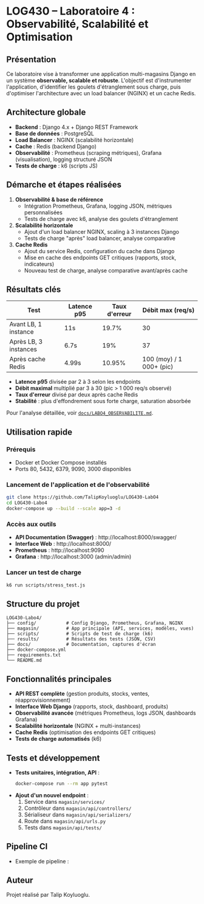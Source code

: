 # LOG430 – Laboratoire 4 : Observabilité, Scalabilité et Optimisation

## Présentation
Ce laboratoire vise à transformer une application multi-magasins Django en un système **observable, scalable et robuste**. L'objectif est d'instrumenter l'application, d'identifier les goulets d'étranglement sous charge, puis d'optimiser l'architecture avec un load balancer (NGINX) et un cache Redis.

## Architecture globale
- **Backend** : Django 4.x + Django REST Framework
- **Base de données** : PostgreSQL
- **Load Balancer** : NGINX (scalabilité horizontale)
- **Cache** : Redis (backend Django)
- **Observabilité** : Prometheus (scraping métriques), Grafana (visualisation), logging structuré JSON
- **Tests de charge** : k6 (scripts JS)

## Démarche et étapes réalisées
1. **Observabilité & base de référence**
   - Intégration Prometheus, Grafana, logging JSON, métriques personnalisées
   - Tests de charge avec k6, analyse des goulets d'étranglement
2. **Scalabilité horizontale**
   - Ajout d'un load balancer NGINX, scaling à 3 instances Django
   - Tests de charge "après" load balancer, analyse comparative
3. **Cache Redis**
   - Ajout du service Redis, configuration du cache dans Django
   - Mise en cache des endpoints GET critiques (rapports, stock, indicateurs)
   - Nouveau test de charge, analyse comparative avant/après cache

## Résultats clés
| Test                        | Latence p95 | Taux d'erreur | Débit max (req/s) |
|-----------------------------|-------------|---------------|-------------------|
| Avant LB, 1 instance        | 11s         | 19.7%         | 30                |
| Après LB, 3 instances       | 6.7s        | 19%           | 37                |
| Après cache Redis           | 4.99s       | 10.95%        | 100 (moy) / 1 000+ (pic) |

- **Latence p95** divisée par 2 à 3 selon les endpoints
- **Débit maximal** multiplié par 3 à 30 (pic > 1 000 req/s observé)
- **Taux d'erreur** divisé par deux après cache Redis
- **Stabilité** : plus d'effondrement sous forte charge, saturation absorbée

Pour l'analyse détaillée, voir [`docs/LABO4_OBSERVABILITE.md`](docs/LABO4_OBSERVABILITE.md).

## Utilisation rapide
### Prérequis
- Docker et Docker Compose installés
- Ports 80, 5432, 6379, 9090, 3000 disponibles

### Lancement de l'application et de l'observabilité
```bash
git clone https://github.com/TalipKoyluoglu/LOG430-LabO4
cd LOG430-Labo4
docker-compose up --build --scale app=3 -d
```

### Accès aux outils
- **API Documentation (Swagger)** : http://localhost:8000/swagger/
- **Interface Web** : http://localhost:8000/
- **Prometheus** : http://localhost:9090
- **Grafana** : http://localhost:3000 (admin/admin)

### Lancer un test de charge
```bash
k6 run scripts/stress_test.js
```

## Structure du projet
```plaintext
LOG430-Labo4/
├── config/           # Config Django, Prometheus, Grafana, NGINX
├── magasin/          # App principale (API, services, modèles, vues)
├── scripts/          # Scripts de test de charge (k6)
├── results/          # Résultats des tests (JSON, CSV)
├── docs/             # Documentation, captures d'écran
├── docker-compose.yml
├── requirements.txt
└── README.md
```

## Fonctionnalités principales
- **API REST complète** (gestion produits, stocks, ventes, réapprovisionnement)
- **Interface Web Django** (rapports, stock, dashboard, produits)
- **Observabilité avancée** (métriques Prometheus, logs JSON, dashboards Grafana)
- **Scalabilité horizontale** (NGINX + multi-instances)
- **Cache Redis** (optimisation des endpoints GET critiques)
- **Tests de charge automatisés** (k6)

## Tests et développement
- **Tests unitaires, intégration, API** :
  ```bash
  docker-compose run --rm app pytest
  ```
- **Ajout d'un nouvel endpoint** :
  1. Service dans `magasin/services/`
  2. Contrôleur dans `magasin/api/controllers/`
  3. Sérialiseur dans `magasin/api/serializers/`
  4. Route dans `magasin/api/urls.py`
  5. Tests dans `magasin/api/tests/`

## Pipeline CI
- Exemple de pipeline : 

## Auteur
Projet réalisé par Talip Koyluoglu.
